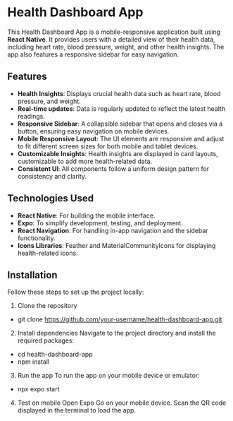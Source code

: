 # Health Dashboard App

This Health Dashboard App is a mobile-responsive application built using **React Native**. It provides users with a detailed view of their health data, including heart rate, blood pressure, weight, and other health insights. The app also features a responsive sidebar for easy navigation.

## Features

- **Health Insights**: Displays crucial health data such as heart rate, blood pressure, and weight.
- **Real-time updates**: Data is regularly updated to reflect the latest health readings.
- **Responsive Sidebar**: A collapsible sidebar that opens and closes via a button, ensuring easy navigation on mobile devices.
- **Mobile Responsive Layout**: The UI elements are responsive and adjust to fit different screen sizes for both mobile and tablet devices.
- **Customizable Insights**: Health insights are displayed in card layouts, customizable to add more health-related data.
- **Consistent UI**: All components follow a uniform design pattern for consistency and clarity.

## Technologies Used

- **React Native**: For building the mobile interface.
- **Expo**: To simplify development, testing, and deployment.
- **React Navigation**: For handling in-app navigation and the sidebar functionality.
- **Icons Libraries**: Feather and MaterialCommunityIcons for displaying health-related icons.

## Installation
Follow these steps to set up the project locally:

1. Clone the repository
- git clone https://github.com/your-username/health-dashboard-app.git

2. Install dependencies
Navigate to the project directory and install the required packages:
- cd health-dashboard-app
- npm install

3. Run the app
To run the app on your mobile device or emulator:
- npx expo start

4. Test on mobile
Open Expo Go on your mobile device.
Scan the QR code displayed in the terminal to load the app.
